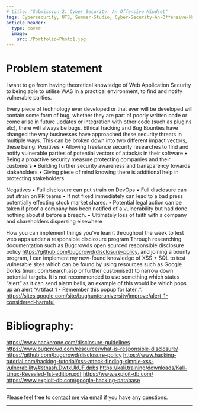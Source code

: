 ```yaml
---
# title: "Submission 2: Cyber Security: An Offensive Mindset"
tags: Cybersecurity, UTS, Summer-Studio, Cyber-Security-An-Offensive-Mindset, Sprint-2
article_header:
  type: cover
  image:
    src: /Portfolio-Photo1.jpg
---
```

# Problem statement
I want to go from having theoretical knowledge of Web Application Security to being able to utilise WAS in a practical environment, to find and notify vulnerable parties.

Every piece of technology ever developed or that ever will be developed will contain some form of bug, whether they are part of poorly written code or come arise in future updates or integration with other code (such as plugins etc), there will always be bugs. Ethical hacking and Bug Bounties have changed the way businesses have approached these security threats in multiple ways. This can be broken down into two different impact vectors, these being:
Positives
•	Allowing freelance security researches to find and notify vulnerable parties of potential vectors of attack/s in their software
•	Being a proactive security measure protecting companies and their customers
•	Building further security awareness and transparency towards stakeholders
•	Giving piece of mind knowing there is additional help in protecting stakeholders

Negatives
•	Full disclosure can put strain on DevOps 
•	Full disclosure can put strain on PR teams
•	If not fixed immediately can lead to a bad press potentially effecting stock market shares.
•	Potential legal action can be taken if proof a company has been notified of a vulnerability but had done nothing about it before a breach.
•	Ultimately loss of faith with a company and shareholders dispersing elsewhere


How you can implement things you've learnt throughout the week to test web apps under a responsible disclosure program
Through researching documentation such as Bugcrowds open sourced responsible disclosure policy https://github.com/bugcrowd/disclosure-policy, and joining a bounty program, I can implement my new-found knowledge of XSS + SQL to test vulnerable sites which can be found by using resources such as Google Dorks (inurl:.com/search.asp or further customised) to narrow down potential targets. It is not recommended to use something which states “alert” as it can send alarm bells, an example of this would be <script>alert("Artifact 1 - Remember this popup for later..");</script> which pops up an alert “Artifact 1 - Remember this popup for later..”.
https://sites.google.com/site/bughunteruniversity/improve/alert-1-considered-harmful


# Bibliography:
https://www.hackerone.com/disclosure-guidelines
https://www.bugcrowd.com/resource/what-is-responsible-disclosure/
https://github.com/bugcrowd/disclosure-policy
https://www.hacking-tutorial.com/hacking-tutorial/xss-attack-finding-simple-xss-vulnerability/#sthash.DwtxUkUF.dpbs
https://kali.training/downloads/Kali-Linux-Revealed-1st-edition.pdf
https://www.exploit-db.com/
https://www.exploit-db.com/google-hacking-database



---
Please feel free to [contact me via email](mailto:mitchell.l.tuck@student.uts.edu.au) if you have any questions.

<!--more-->

---
